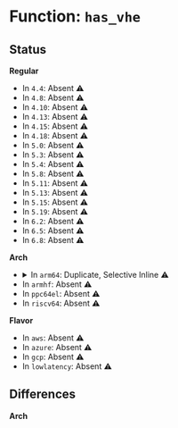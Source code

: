 # Function: <code>has_vhe</code>

## Status
<b>Regular</b>
<ul>
<li>
In <code>4.4</code>: Absent ⚠️
</li>
<li>
In <code>4.8</code>: Absent ⚠️
</li>
<li>
In <code>4.10</code>: Absent ⚠️
</li>
<li>
In <code>4.13</code>: Absent ⚠️
</li>
<li>
In <code>4.15</code>: Absent ⚠️
</li>
<li>
In <code>4.18</code>: Absent ⚠️
</li>
<li>
In <code>5.0</code>: Absent ⚠️
</li>
<li>
In <code>5.3</code>: Absent ⚠️
</li>
<li>
In <code>5.4</code>: Absent ⚠️
</li>
<li>
In <code>5.8</code>: Absent ⚠️
</li>
<li>
In <code>5.11</code>: Absent ⚠️
</li>
<li>
In <code>5.13</code>: Absent ⚠️
</li>
<li>
In <code>5.15</code>: Absent ⚠️
</li>
<li>
In <code>5.19</code>: Absent ⚠️
</li>
<li>
In <code>6.2</code>: Absent ⚠️
</li>
<li>
In <code>6.5</code>: Absent ⚠️
</li>
<li>
In <code>6.8</code>: Absent ⚠️
</li>
</ul>
<b>Arch</b>
<ul>
<li>
<details>
<summary>In <code>arm64</code>: Duplicate, Selective Inline ⚠️</summary>

```c
bool has_vhe();
```

**Collision:** Static Duplication

**Inline:** Selective

**Transformation:** False

**Instances:**

```
In arch/arm64/kernel/perf_event.c (ffff8000100a4aec)
Location: arch/arm64/include/asm/virt.h:86
Inline: True
Inline callers:
  - arch/arm64/kernel/perf_event.c:armv8pmu_disable_event
  - arch/arm64/kernel/perf_event.c:armv8pmu_enable_event
  - arch/arm64/kernel/perf_event.c:armv8pmu_enable_event
```
```
In virt/kvm/arm/arm.c (ffff8000100c5b10)
Location: arch/arm64/include/asm/virt.h:86
Inline: True
Inline callers:
  - virt/kvm/arm/arm.c:cpu_hyp_reinit
  - virt/kvm/arm/arm.c:cpu_hyp_reinit
  - virt/kvm/arm/arm.c:cpu_hyp_reinit
  - virt/kvm/arm/arm.c:kvm_arch_vcpu_ioctl_run
  - virt/kvm/arm/arm.c:kvm_arch_vcpu_ioctl_run
  - virt/kvm/arm/arm.c:kvm_arch_vcpu_ioctl_run
  - virt/kvm/arm/arm.c:kvm_arch_vcpu_load
  - virt/kvm/arm/arm.c:kvm_arch_free_vm
  - virt/kvm/arm/arm.c:kvm_arch_alloc_vm
```
```
In virt/kvm/arm/mmu.c (ffff8000100c83ec)
Location: arch/arm64/include/asm/virt.h:86
Inline: True
```
```
In arch/arm64/kvm/va_layout.c (ffff8000100cf94c)
Location: arch/arm64/include/asm/virt.h:86
Inline: True
Inline callers:
  - arch/arm64/kvm/va_layout.c:kvm_patch_vector_branch
Direct callers:
  - arch/arm64/kvm/va_layout.c:kvm_update_va_mask
  - arch/arm64/kvm/va_layout.c:kvm_update_va_mask
```
```
In arch/arm64/kvm/debug.c (ffff8000100d3f1c)
Location: arch/arm64/include/asm/virt.h:86
Inline: True
Inline callers:
  - arch/arm64/kvm/debug.c:kvm_arm_setup_debug
  - arch/arm64/kvm/debug.c:kvm_arm_init_debug
```
```
In arch/arm64/kvm/reset.c (ffff8000100d4b90)
Location: arch/arm64/include/asm/virt.h:86
Inline: True
Inline callers:
  - arch/arm64/kvm/reset.c:kvm_reset_vcpu
  - arch/arm64/kvm/reset.c:kvm_reset_vcpu
  - arch/arm64/kvm/reset.c:kvm_arch_vm_ioctl_check_extension
```
```
In arch/arm64/kvm/pmu.c (ffff8000100db3b0)
Location: arch/arm64/include/asm/virt.h:86
Inline: True
Inline callers:
  - arch/arm64/kvm/pmu.c:kvm_vcpu_pmu_restore_host
  - arch/arm64/kvm/pmu.c:kvm_vcpu_pmu_restore_guest
  - arch/arm64/kvm/pmu.c:kvm_set_pmu_events
```
```
In virt/kvm/arm/vgic/vgic.c (ffff8000100dd140)
Location: arch/arm64/include/asm/virt.h:86
Inline: True
Inline callers:
  - virt/kvm/arm/vgic/vgic.c:kvm_vgic_flush_hwstate
  - virt/kvm/arm/vgic/vgic.c:kvm_vgic_sync_hwstate
```
```
In virt/kvm/arm/vgic/vgic-init.c (ffff8000100de320)
Location: arch/arm64/include/asm/virt.h:86
Inline: True
Inline callers:
  - virt/kvm/arm/vgic/vgic-init.c:kvm_vgic_init_cpu_hardware
```
```
In virt/kvm/arm/vgic/vgic-v3.c (ffff8000100e0680)
Location: arch/arm64/include/asm/virt.h:86
Inline: True
Inline callers:
  - virt/kvm/arm/vgic/vgic-v3.c:vgic_v3_put
  - virt/kvm/arm/vgic/vgic-v3.c:vgic_v3_put
  - virt/kvm/arm/vgic/vgic-v3.c:vgic_v3_vmcr_sync
  - virt/kvm/arm/vgic/vgic-v3.c:vgic_v3_load
  - virt/kvm/arm/vgic/vgic-v3.c:vgic_v3_load
  - virt/kvm/arm/vgic/vgic-v3.c:vgic_v3_load
  - virt/kvm/arm/vgic/vgic-v3.c:vgic_v3_probe
```
```
In virt/kvm/arm/arch_timer.c (ffff8000100edae0)
Location: arch/arm64/include/asm/virt.h:86
Inline: True
Inline callers:
  - virt/kvm/arm/arch_timer.c:kvm_timer_hyp_init
  - virt/kvm/arm/arch_timer.c:set_cntvoff
  - virt/kvm/arm/arch_timer.c:get_timer_map
```
```
In virt/kvm/arm/hyp/vgic-v3-sr.c (ffff800010dac908)
Location: arch/arm64/include/asm/virt.h:86
Inline: True
Inline callers:
  - virt/kvm/arm/hyp/vgic-v3-sr.c:__vgic_v3_activate_traps
  - virt/kvm/arm/hyp/vgic-v3-sr.c:__vgic_v3_restore_state
  - virt/kvm/arm/hyp/vgic-v3-sr.c:__vgic_v3_save_state
```
```
In arch/arm64/kvm/hyp/sysreg-sr.c (ffff8000100efaa8)
Location: arch/arm64/include/asm/virt.h:86
Inline: True
Inline callers:
  - arch/arm64/kvm/hyp/sysreg-sr.c:kvm_vcpu_put_sysregs
  - arch/arm64/kvm/hyp/sysreg-sr.c:kvm_vcpu_load_sysregs
  - arch/arm64/kvm/hyp/sysreg-sr.c:__sysreg32_restore_state
  - arch/arm64/kvm/hyp/sysreg-sr.c:__sysreg32_save_state
```
```
In arch/arm64/kvm/hyp/debug-sr.c (ffff800010dae018)
Location: arch/arm64/include/asm/virt.h:86
Inline: True
Inline callers:
  - arch/arm64/kvm/hyp/debug-sr.c:__debug_switch_to_host
  - arch/arm64/kvm/hyp/debug-sr.c:__debug_switch_to_guest
```
```
In arch/arm64/kvm/hyp/switch.c (ffff800010dae7a0)
Location: arch/arm64/include/asm/virt.h:86
Inline: True
Inline callers:
  - arch/arm64/kvm/hyp/switch.c:fixup_guest_exit
  - arch/arm64/kvm/hyp/switch.c:__activate_traps
  - arch/arm64/kvm/hyp/switch.c:activate_traps_vhe
Direct callers:
  - arch/arm64/kvm/hyp/switch.c:hyp_panic
```
```
In arch/arm64/kvm/hyp/tlb.c (ffff800010daf0c0)
Location: arch/arm64/include/asm/virt.h:86
Inline: True
Inline callers:
  - arch/arm64/kvm/hyp/tlb.c:__kvm_tlb_flush_vmid_ipa
  - arch/arm64/kvm/hyp/tlb.c:__tlb_switch_to_guest
```
**Symbols:**

```
ffff8000100cf7d0-ffff8000100cf7f8: has_vhe (STB_LOCAL)
ffff8000100efb58-ffff8000100efb80: has_vhe (STB_LOCAL)
```
</details>
</li>
<li>
In <code>armhf</code>: Absent ⚠️
</li>
<li>
In <code>ppc64el</code>: Absent ⚠️
</li>
<li>
In <code>riscv64</code>: Absent ⚠️
</li>
</ul>
<b>Flavor</b>
<ul>
<li>
In <code>aws</code>: Absent ⚠️
</li>
<li>
In <code>azure</code>: Absent ⚠️
</li>
<li>
In <code>gcp</code>: Absent ⚠️
</li>
<li>
In <code>lowlatency</code>: Absent ⚠️
</li>
</ul>

## Differences
<b>Arch</b>
<ul>
</ul>
